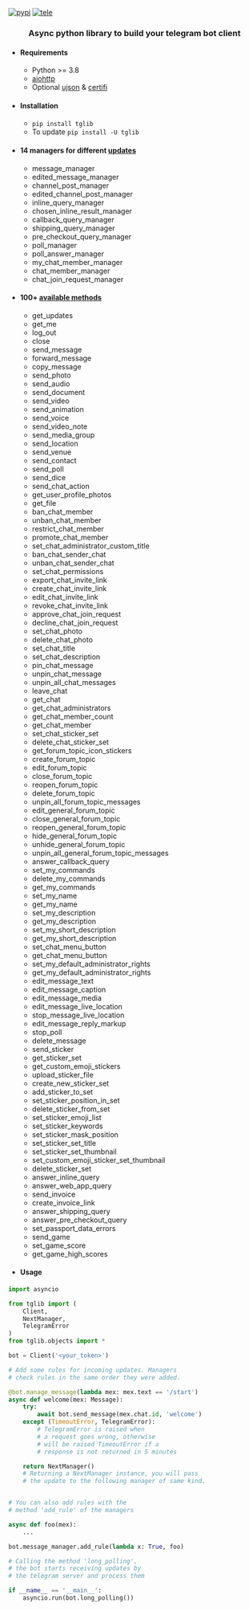[![pypi](https://img.shields.io/badge/pypi-tglib-blue)](https://pypi.org/project/tglib/) [![tele](https://img.shields.io/badge/telegram-@unixtux-blue)](https://t.me/geko1)

<h3 align="center">Async python library to build your telegram bot client</h3>

* #### Requirements
  * Python >= 3.8
  * [aiohttp](https://github.com/aio-libs/aiohttp)
  * Optional [ujson](https://github.com/ultrajson/ultrajson) & [certifi](https://github.com/certifi/python-certifi)

* #### Installation
  * ```pip install tglib```
  * To update ```pip install -U tglib```

* #### 14 managers for different [updates](https://core.telegram.org/bots/api#update)
  * message_manager
  * edited_message_manager
  * channel_post_manager
  * edited_channel_post_manager
  * inline_query_manager
  * chosen_inline_result_manager
  * callback_query_manager
  * shipping_query_manager
  * pre_checkout_query_manager
  * poll_manager
  * poll_answer_manager
  * my_chat_member_manager
  * chat_member_manager
  * chat_join_request_manager


* #### 100+ [available methods](https://core.telegram.org/bots/api#available-methods)
  * get_updates
  * get_me
  * log_out
  * close
  * send_message
  * forward_message
  * copy_message
  * send_photo
  * send_audio
  * send_document
  * send_video
  * send_animation
  * send_voice
  * send_video_note
  * send_media_group
  * send_location
  * send_venue
  * send_contact
  * send_poll
  * send_dice
  * send_chat_action
  * get_user_profile_photos
  * get_file
  * ban_chat_member
  * unban_chat_member
  * restrict_chat_member
  * promote_chat_member
  * set_chat_administrator_custom_title
  * ban_chat_sender_chat
  * unban_chat_sender_chat
  * set_chat_permissions
  * export_chat_invite_link
  * create_chat_invite_link
  * edit_chat_invite_link
  * revoke_chat_invite_link
  * approve_chat_join_request
  * decline_chat_join_request
  * set_chat_photo
  * delete_chat_photo
  * set_chat_title
  * set_chat_description
  * pin_chat_message
  * unpin_chat_message
  * unpin_all_chat_messages
  * leave_chat
  * get_chat
  * get_chat_administrators
  * get_chat_member_count
  * get_chat_member
  * set_chat_sticker_set
  * delete_chat_sticker_set
  * get_forum_topic_icon_stickers
  * create_forum_topic
  * edit_forum_topic
  * close_forum_topic
  * reopen_forum_topic
  * delete_forum_topic
  * unpin_all_forum_topic_messages
  * edit_general_forum_topic
  * close_general_forum_topic
  * reopen_general_forum_topic
  * hide_general_forum_topic
  * unhide_general_forum_topic
  * unpin_all_general_forum_topic_messages
  * answer_callback_query
  * set_my_commands
  * delete_my_commands
  * get_my_commands
  * set_my_name
  * get_my_name
  * set_my_description
  * get_my_description
  * set_my_short_description
  * get_my_short_description
  * set_chat_menu_button
  * get_chat_menu_button
  * set_my_default_administrator_rights
  * get_my_default_administrator_rights
  * edit_message_text
  * edit_message_caption
  * edit_message_media
  * edit_message_live_location
  * stop_message_live_location
  * edit_message_reply_markup
  * stop_poll
  * delete_message
  * send_sticker
  * get_sticker_set
  * get_custom_emoji_stickers
  * upload_sticker_file
  * create_new_sticker_set
  * add_sticker_to_set
  * set_sticker_position_in_set
  * delete_sticker_from_set
  * set_sticker_emoji_list
  * set_sticker_keywords
  * set_sticker_mask_position
  * set_sticker_set_title
  * set_sticker_set_thumbnail
  * set_custom_emoji_sticker_set_thumbnail
  * delete_sticker_set
  * answer_inline_query
  * answer_web_app_query
  * send_invoice
  * create_invoice_link
  * answer_shipping_query
  * answer_pre_checkout_query
  * set_passport_data_errors
  * send_game
  * set_game_score
  * get_game_high_scores

* #### Usage
```python
import asyncio

from tglib import (
    Client,
    NextManager,
    TelegramError
)
from tglib.objects import *

bot = Client('<your_token>')

# Add some rules for incoming updates. Managers
# check rules in the same order they were added.

@bot.manage_message(lambda mex: mex.text == '/start')
async def welcome(mex: Message):
    try:
        await bot.send_message(mex.chat.id, 'welcome')
    except (TimeoutError, TelegramError):
        # TelegramError is raised when
        # a request goes wrong, otherwise
        # will be raised TimeoutError if a
        # response is not returned in 5 minutes

    return NextManager()
    # Returning a NextManager instance, you will pass
    # the update to the following manager of same kind.


# You can also add rules with the
# method 'add_rule' of the managers

async def foo(mex):
    ...

bot.message_manager.add_rule(lambda x: True, foo)

# Calling the method 'long_polling',
# the bot starts receiving updates by
# the telegram server and process them

if __name__ == '__main__':
    asyncio.run(bot.long_polling())
```
